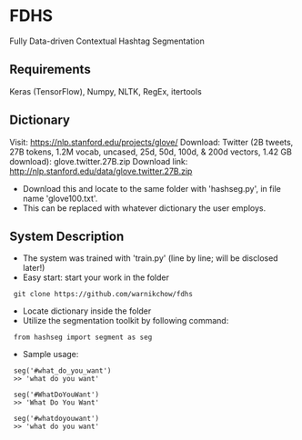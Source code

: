 # FDHS
Fully Data-driven Contextual Hashtag Segmentation

## Requirements
Keras (TensorFlow), Numpy, NLTK, RegEx, itertools

## Dictionary
Visit: https://nlp.stanford.edu/projects/glove/
Download: Twitter (2B tweets, 27B tokens, 1.2M vocab, uncased, 25d, 50d, 100d, & 200d vectors, 1.42 GB download): glove.twitter.27B.zip
Download link: http://nlp.stanford.edu/data/glove.twitter.27B.zip
* Download this and locate to the same folder with 'hashseg.py', in file name 'glove100.txt'.
* This can be replaced with whatever dictionary the user employs.

## System Description
* The system was trained with 'train.py' (line by line; will be disclosed later!)
* Easy start: start your work in the folder
<pre><code> git clone https://github.com/warnikchow/fdhs </code></pre>
* Locate dictionary inside the folder
* Utilize the segmentation toolkit by following command:
<pre><code> from hashseg import segment as seg </code></pre>
* Sample usage:
<pre><code> seg('#what_do_you_want') 
 >> 'what do you want' </code></pre>
<pre><code> seg('#WhatDoYouWant')  
 >> 'What Do You Want' </code></pre>
<pre><code> seg('#whatdoyouwant') 
 >> 'what do you want' </code></pre>
